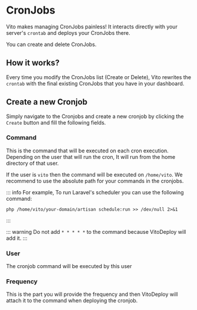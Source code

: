 # CronJobs

Vito makes managing CronJobs painless! It interacts directly with your server's `crontab` and deploys your CronJobs there.

You can create and delete CronJobs.

## How it works?

Every time you modify the CronJobs list (Create or Delete), Vito rewrites the `crontab` with the final existing CronJobs that you have in your dashboard.

## Create a new Cronjob

Simply navigate to the Cronjobs and create a new cronjob by clicking the `Create` button and fill the following fields.

### Command

This is the command that will be executed on each cron execution. Depending on the user that will run the cron, It will run from the home directory of that user.

If the user is `vito` then the command will be executed on `/home/vito`. We recommend to use the absolute path for your commands in the cronjobs.

::: info
For example, To run Laravel's scheduler you can use the following command:

```
php /home/vito/your-domain/artisan schedule:run >> /dev/null 2>&1
```

:::

::: warning
Do not add `* * * * *` to the command because VitoDeploy will add it.
:::

### User

The cronjob command will be executed by this user

### Frequency

This is the part you will provide the frequency and then VitoDeploy will attach it to the command when deploying the cronjob.
